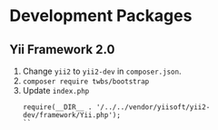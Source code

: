 Development Packages
====================

Yii Framework 2.0
-----------------

1. Change `yii2` to `yii2-dev` in `composer.json`.
2. `composer require twbs/bootstrap`
3. Update `index.php`
   ```
   require(__DIR__ . '/../../vendor/yiisoft/yii2-dev/framework/Yii.php');
   ``